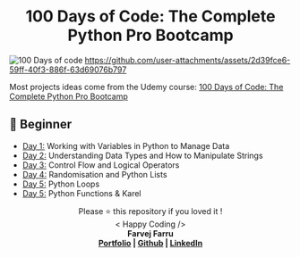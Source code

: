 <h1 align="center">100 Days of Code: The Complete Python Pro Bootcamp
</h1>

![100 Days of code](https://github.com/user-attachments/assets/b460e869-b594-4c80-a6f8-7a63ea1941f1)
https://github.com/user-attachments/assets/2d39fce6-59ff-40f3-886f-63d69076b797


Most projects ideas come from the Udemy course: [100 Days of Code: The Complete Python Pro Bootcamp](https://www.udemy.com/course/100-days-of-code/)


## 🔰 Beginner 
- [Day 1:](https://github.com/farvejfaru/100-Days-of-Python-Code/tree/main/Day%201) Working with Variables in Python to Manage Data
- [Day 2:](https://github.com/farvejfaru/100-Days-of-Python-Code/tree/main/Day%202) Understanding Data Types and How to Manipulate Strings
- [Day 3:](https://github.com/farvejfaru/100-Days-of-Python-Code/tree/main/Day%203) Control Flow and Logical Operators
- [Day 4:](https://github.com/farvejfaru/100-Days-of-Python-Code/tree/main/Day%204) Randomisation and Python Lists
- [Day 5:](https://github.com/farvejfaru/100-Days-of-Python-Code/tree/main/Day%205) Python Loops
- [Day 5:](https://github.com/farvejfaru/100-Days-of-Python-Code/tree/main/Day%206) Python Functions & Karel



<p align="center">
Please ⭐ this repository if you loved it !
<br>
< Happy Coding />
<br>
<b>Farvej Farru<b>
<br>
<a href="https://farvejfaru.github.io/Personal-Portfolio/">Portfolio</a> | <a href="https://github.com/farvejfaru">Github</a> | <a href="https://www.linkedin.com/in/farvej-faru-69876a211/">LinkedIn</a>
</p>
